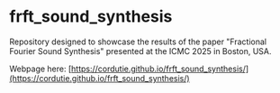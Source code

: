 # frft_sound_synthesis
Repository designed to showcase the results of the paper "Fractional Fourier Sound Synthesis" presented at the ICMC 2025 in Boston, USA.

Webpage here: [https://cordutie.github.io/frft_sound_synthesis/](https://cordutie.github.io/frft_sound_synthesis/)
